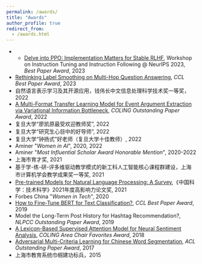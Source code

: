 ```yaml
---
permalink: /awards/
title: "Awards"
author_profile: true
redirect_from: 
  - /awards.html
---
```

* * [Delve into PPO: Implementation Matters for Stable RLHF](https://openreview.net/pdf?id=rxEmiOEIFL), Workshop on Instruction Tuning and Instruction Following @ NeurIPS 2023, _Best Paper Award_, 2023
* [Rethinking Label Smoothing on Multi-Hop Question Answering](https://arxiv.org/abs/2212.09512), _CCL Best Paper Award_, 2023
* 自然语言表示学习及其开源应用，钱伟长中文信息处理科学技术奖一等奖，2022
* [A Multi-Format Transfer Learning Model for Event Argument Extraction via Variational Information Bottleneck](http://xuanjing-huang.github.io/publication/mft), _COLING Outstanding Paper Award_, 2022
* 复旦大学“廖凯原最受欢迎教师奖”, 2022
* 复旦大学“研究生心目中的好导师”, 2022
* 复旦大学“钟扬式”好老师（复旦大学十佳教师）, 2022
* Aminer "_Women in AI_", 2020, 2022
* Aminer "_Most Influential Scholar Award Honorable Mention_", 2020-2022
* 上海市育才奖, 2021
* 基于学-练-研-评多维驱动教学模式的新工科人工智能核心课程群建设，上海市计算机学会教学成果奖一等奖, 2021
* [Pre-trained Models for Natural Language Processing: A Survey](http://xuanjing-huang.github.io/publication/PTM),《中国科学：技术科学》2021年度高影响力论文奖, 2021
* Forbes China "_Women in Tech_", 2020
* [How to Fine-Tune BERT for Text Classification?](http://xuanjing-huang.github.io/publication/bert-ft), _CCL Best Paper Award_, 2019
* Model the Long-Term Post History for Hashtag Recommendation?, _NLPCC Outstanding Paper Award_, 2019
* [A Lexicon-Based Supervised Attention Model for Neural Sentiment Analysis](http://xuanjing-huang.github.io/publication/nsa), _COLING Area Chair Favorites Award_, 2018
* [Adversarial Multi-Criteria Learning for Chinese Word Segmentation](http://xuanjing-huang.github.io/publication/cws), _ACL Outstanding Paper Award_, 2017
* 上海市教育系统巾帼建功标兵，2015
